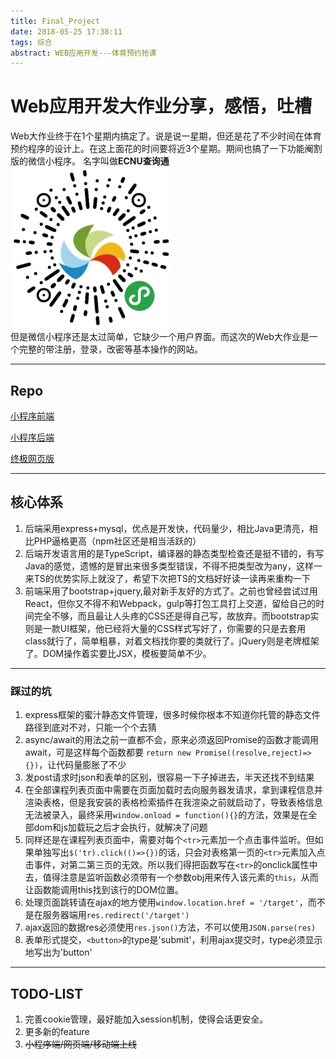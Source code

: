 ```yaml
---
title: Final_Project
date: 2018-05-25 17:38:11
tags: 综合
abstract: WEB应用开发---体育预约抢课
---
```

# Web应用开发大作业分享，感悟，吐槽

 Web大作业终于在1个星期内搞定了。说是说一星期，但还是花了不少时间在体育预约程序的设计上。在这上面花的时间要将近3个星期。期间也搞了一下功能阉割版的微信小程序。
名字叫做**ECNU查询通** ![小程序二维码](Final-Project/a.jpg)<br/>
但是微信小程序还是太过简单，它缺少一个用户界面。而这次的Web大作业是一个完整的带注册，登录，改密等基本操作的网站。

---
## Repo
[小程序前端](https://github.com/fun4wut/gelEle_frontend)

[小程序后端](https://github.com/fun4wut/queryEle_backend)

[终极网页版](https://github.com/fun4wut/WebFinalProject)

---

## 核心体系
1. 后端采用express+mysql，优点是开发快，代码量少，相比Java更清亮，相比PHP逼格更高（npm社区还是相当活跃的）
2. 后端开发语言用的是TypeScript，编译器的静态类型检查还是挺不错的，有写Java的感觉，遗憾的是冒出来很多类型错误，不得不把类型改为any，这样一来TS的优势实际上就没了，希望下次把TS的文档好好读一读再来重构一下
3. 前端采用了bootstrap+jquery,最对新手友好的方式了。之前也曾经尝试过用React，但你又不得不和Webpack，gulp等打包工具打上交道，留给自己的时间完全不够，而且最让人头疼的CSS还是得自己写，故放弃。而bootstrap实则是一款UI框架，他已经将大量的CSS样式写好了，你需要的只是去套用class就行了，简单粗暴，对着文档找你要的类就行了。jQuery则是老牌框架了。DOM操作着实要比JSX，模板要简单不少。

---
### 踩过的坑
1. express框架的蜜汁静态文件管理，很多时候你根本不知道你托管的静态文件路径到底对不对，只能一个个去猜
2. async/await的用法之前一直都不会，原来必须返回Promise的函数才能调用await，可是这样每个函数都要 ```return new Promise((resolve,reject)=>{})```，让代码量膨胀了不少
3. 发post请求时json和表单的区别，很容易一下子掉进去，半天还找不到结果
4. 在全部课程列表页面中需要在页面加载时去向服务器发请求，拿到课程信息并渲染表格，但是我安装的表格检索插件在我渲染之前就启动了，导致表格信息无法被录入，最终采用`window.onload = function(){}`的方法，效果是在全部dom和js加载玩之后才会执行，就解决了问题
5. 同样还是在课程列表页面中，需要对每个`<tr>`元素加一个点击事件监听。但如果单独写出`$('tr).click(()=>{})`的话，只会对表格第一页的`<tr>`元素加入点击事件，对第二第三页的无效。所以我们得把函数写在`<tr>`的onclick属性中去，值得注意是监听函数必须带有一个参数obj用来传入该元素的`this`，从而让函数能调用this找到该行的DOM位置。
6. 处理页面跳转请在ajax的地方使用`window.location.href = '/target'`，而不是在服务器端用`res.redirect('/target')`
7. ajax返回的数据res必须使用`res.json()`方法，不可以使用`JSON.parse(res)`
8. 表单形式提交，`<button>`的type是'submit'，利用ajax提交时，type必须显示地写出为'button'

---
## TODO-LIST
1. 完善cookie管理，最好能加入session机制，使得会话更安全。
2. 更多新的feature
3. <del>小程序端/网页端/移动端上线</del>
